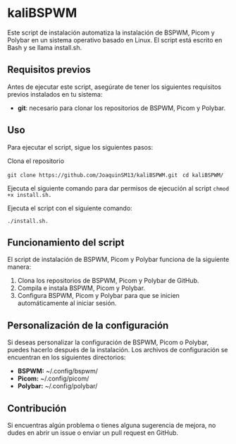 # kaliBSPWM

Este script de instalación automatiza la instalación de BSPWM, Picom y Polybar en un sistema operativo basado en Linux. El script está escrito en Bash y se llama install.sh.

## Requisitos previos

Antes de ejecutar este script, asegúrate de tener los siguientes requisitos previos instalados en tu sistema:

- **git**: necesario para clonar los repositorios de BSPWM, Picom y Polybar.

## Uso
Para ejecutar el script, sigue los siguientes pasos:

Clona el repositorio

```git clone https://github.com/JoaquinSM13/kaliBSPWM.git ```
```cd kaliBSPWM/```

Ejecuta el siguiente comando para dar permisos de ejecución al script
```chmod +x install.sh.```

Ejecuta el script con el siguiente comando: 

```./install.sh.```

## Funcionamiento del script

El script de instalación de BSPWM, Picom y Polybar funciona de la siguiente manera:

1. Clona los repositorios de BSPWM, Picom y Polybar de GitHub.
2. Compila e instala BSPWM, Picom y Polybar.
3. Configura BSPWM, Picom y Polybar para que se inicien automáticamente al iniciar sesión.

## Personalización de la configuración

Si deseas personalizar la configuración de BSPWM, Picom o Polybar, puedes hacerlo después de la instalación. Los archivos de configuración se encuentran en los siguientes directorios:

- **BSPWM:** ~/.config/bspwm/
- **Picom:** ~/.config/picom/
- **Polybar:** ~/.config/polybar/

## Contribución

Si encuentras algún problema o tienes alguna sugerencia de mejora, no dudes en abrir un issue o enviar un pull request en GitHub.